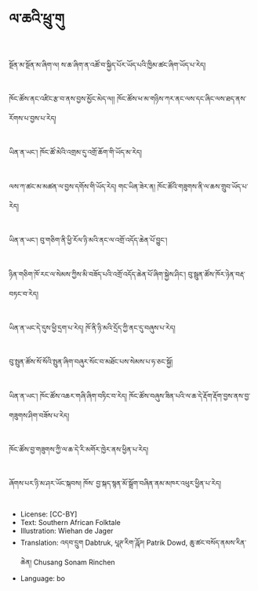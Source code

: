 # ལ་ཆའི་ཕྲུ་གུ

##
སྔོན་མ་སྔོན་མ་ཞིག་ལ། ས་ཆ་ཞིག་ན་འཚོ་བ་སྐྱིད་པོར་ཡོད་པའི་ཁྱིམ་ཚང་ཞིག་ཡོད་པ་རེད།

##
ཁོང་ཚོས་ནང་འཛིང་རྩ་བ་ནས་བྱས་མྱོང་མེད་ལ།།
ཁོང་ཚོས་ཕ་མ་གཉིས་ཀར་ནང་ལས་དང་ཞིང་ལས་ཐད་ནས་རོགས་པ་བྱས་པ་རེད།

##
ཡིན་ན་ཡང་། ཁོང་ཚོ་མེའི་འགྲམ་དུ་འགྲོ་ཆོག་གི་ཡོད་མ་རེད།

##
ལས་ཀ་ཚང་མ་མཚན་ལ་བྱས་དགོས་གི་ཡོད་རེད།
གང་ཡིན་ཟེར་ན། ཁོང་ཚོའི་གཟུགས་ནི་ལ་ཆས་གྲུབ་ཡོད་པ་རེད།

##
ཡིན་ན་ཡང་། བུ་གཅིག་ནི་ཕྱི་རོལ་ཉི་མའི་ནང་ལ་འགྲོ་འདོད་ཆེན་པོ་བྱུང་།

##
ཉིན་གཅིག་ཁོ་རང་ལ་སེམས་ཀྱིས་མི་བཟོད་པའི་འགྲོ་འདོད་ཆེན་པོ་ཞིག་སྐྱེས་ཤིང་། བུ་སྦུན་ཚོས་ཁོར་ཉེན་བརྡ་བཏང་བ་རེད།

##
ཡིན་ན་ཡང་དེ་དུས་ཕྱི་དྲག་པ་རེད། ཁོ་ནི་ཉི་མའི་དྲོད་ཀྱི་ནང་དུ་བཞུས་པ་རེད།

##
བུ་སྤུན་ཚོས་སོ་སོའི་སྤུན་ཞིག་བཞུར་སོང་བ་མཐོང་པས་སེམས་པ་ཧ་ཅང་སྐྱོ།

##
ཡིན་ན་ཡང་། ཁོང་ཚོས་འཆར་གཞི་ཞིག་བཏིང་བ་རེད། ཁོང་ཚོས་བཞུས་ཟིན་པའི་ལ་ཆ་དེ་རྡོག་རྡོག་བྱས་ནས་བྱ་གཟུགས་ཤིག་བཟོས་པ་རེད།

##
ཁོང་ཚོས་བྱ་གཟུགས་ཀྱི་ལ་ཆ་དེ་རི་མགོར་ཁྱེར་ནས་ཕྱིན་པ་རེད།

##
ཞོགས་པར་ཉི་མ་ཤར་ཡོང་སྐབས། ཁོས་ བྱ་སྐད་སྙན་མོ་སྒྲོག་བཞིན་ནམ་མཁར་འཕུར་ཕྱིན་པ་རེད།

##
* License: [CC-BY]
* Text: Southern African Folktale
* Illustration: Wiehan de Jager
* Translation: འདབ་དྲུག Dabtruk, པཱཊ་རིག་ཌཱོཌ། Patrik Dowd, ཆུ་ཚང་བསོད་ནམས་རིན་ཆེན། Chusang Sonam Rinchen
* Language: bo
